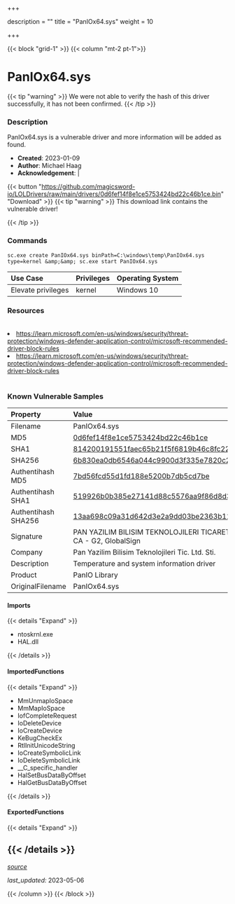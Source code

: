+++

description = ""
title = "PanIOx64.sys"
weight = 10

+++


{{< block "grid-1" >}}
{{< column "mt-2 pt-1">}}


# PanIOx64.sys 


{{< tip "warning" >}}
We were not able to verify the hash of this driver successfully, it has not been confirmed.
{{< /tip >}}


### Description

PanIOx64.sys is a vulnerable driver and more information will be added as found.

- **Created**: 2023-01-09
- **Author**: Michael Haag
- **Acknowledgement**:  | [](https://twitter.com/)

{{< button "https://github.com/magicsword-io/LOLDrivers/raw/main/drivers/0d6fef14f8e1ce5753424bd22c46b1ce.bin" "Download" >}}
{{< tip "warning" >}}
This download link contains the vulnerable driver!

{{< /tip >}}

### Commands

```
sc.exe create PanIOx64.sys binPath=C:\windows\temp\PanIOx64.sys type=kernel &amp;&amp; sc.exe start PanIOx64.sys
```

| Use Case | Privileges | Operating System | 
|:---- | ---- | ---- |
| Elevate privileges | kernel | Windows 10 |

### Resources
<br>
<li><a href=" https://learn.microsoft.com/en-us/windows/security/threat-protection/windows-defender-application-control/microsoft-recommended-driver-block-rules"> https://learn.microsoft.com/en-us/windows/security/threat-protection/windows-defender-application-control/microsoft-recommended-driver-block-rules</a></li>
<li><a href="https://learn.microsoft.com/en-us/windows/security/threat-protection/windows-defender-application-control/microsoft-recommended-driver-block-rules">https://learn.microsoft.com/en-us/windows/security/threat-protection/windows-defender-application-control/microsoft-recommended-driver-block-rules</a></li>
<br>

### Known Vulnerable Samples

| Property           | Value |
|:-------------------|:------|
| Filename           | PanIOx64.sys |
| MD5                | [0d6fef14f8e1ce5753424bd22c46b1ce](https://www.virustotal.com/gui/file/0d6fef14f8e1ce5753424bd22c46b1ce) |
| SHA1               | [814200191551faec65b21f5f6819b46c8fc227a3](https://www.virustotal.com/gui/file/814200191551faec65b21f5f6819b46c8fc227a3) |
| SHA256             | [6b830ea0db6546a044c9900d3f335e7820c2a80e147b0751641899d1a5aa8f74](https://www.virustotal.com/gui/file/6b830ea0db6546a044c9900d3f335e7820c2a80e147b0751641899d1a5aa8f74) |
| Authentihash MD5   | [7bd56fcd55d1fd188e5200b7db5cd7be](https://www.virustotal.com/gui/search/authentihash%253A7bd56fcd55d1fd188e5200b7db5cd7be) |
| Authentihash SHA1  | [519926b0b385e27141d88c5576aa9f86d8d3bb0d](https://www.virustotal.com/gui/search/authentihash%253A519926b0b385e27141d88c5576aa9f86d8d3bb0d) |
| Authentihash SHA256| [13aa698c09a31d642d3e2a9dd03be2363b11b4024689fb6c97234719446dbbd7](https://www.virustotal.com/gui/search/authentihash%253A13aa698c09a31d642d3e2a9dd03be2363b11b4024689fb6c97234719446dbbd7) |
| Signature         | PAN YAZILIM BILISIM TEKNOLOJILERI TICARET LTD. STI., GlobalSign CodeSigning CA - G2, GlobalSign   |
| Company           | Pan Yazilim Bilisim Teknolojileri Tic. Ltd. Sti. |
| Description       | Temperature and system information driver |
| Product           | PanIO Library |
| OriginalFilename  | PanIOx64.sys |


#### Imports
{{< details "Expand" >}}
* ntoskrnl.exe
* HAL.dll

{{< /details >}}
#### ImportedFunctions
{{< details "Expand" >}}
* MmUnmapIoSpace
* MmMapIoSpace
* IofCompleteRequest
* IoDeleteDevice
* IoCreateDevice
* KeBugCheckEx
* RtlInitUnicodeString
* IoCreateSymbolicLink
* IoDeleteSymbolicLink
* __C_specific_handler
* HalSetBusDataByOffset
* HalGetBusDataByOffset

{{< /details >}}
#### ExportedFunctions
{{< details "Expand" >}}

{{< /details >}}
-----



[*source*](https://github.com/magicsword-io/LOLDrivers/tree/main/yaml/paniox64.yaml)

*last_updated:* 2023-05-06








{{< /column >}}
{{< /block >}}
